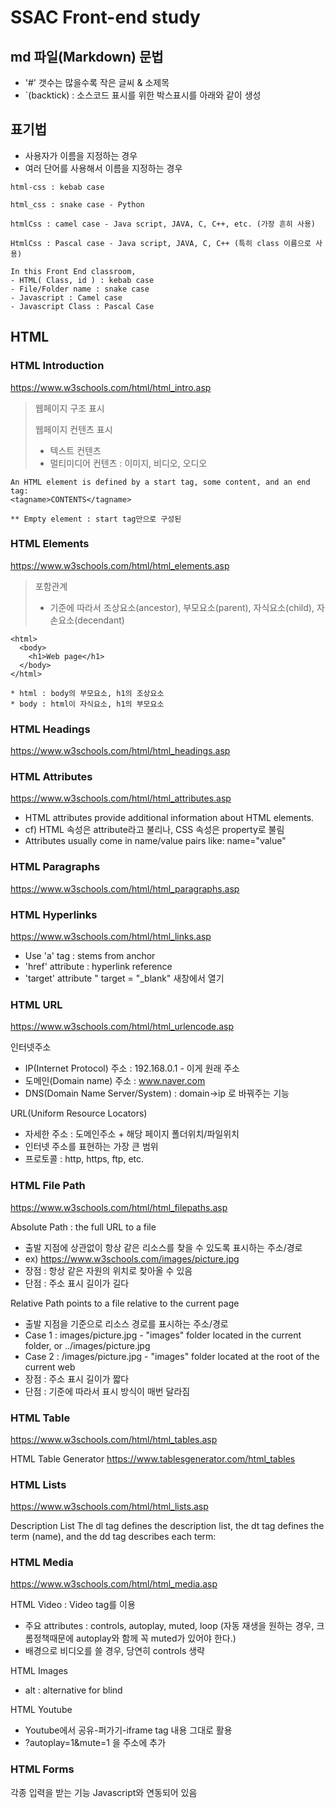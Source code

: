 # SSAC Front-end study

## md 파일(Markdown) 문법
- '#' 갯수는 많을수록 작은 글씨 & 소제목
- `(backtick) : 소스코드 표시를 위한 박스표시를 아래와 같이 생성

## 표기법

- 사용자가 이름을 지정하는 경우
- 여러 단어를 사용해서 이름을 지정하는 경우

```
html-css : kebab case

html_css : snake case - Python

htmlCss : camel case - Java script, JAVA, C, C++, etc. (가장 흔히 사용)

HtmlCss : Pascal case - Java script, JAVA, C, C++ (특히 class 이름으로 사용)
```

```
In this Front End classroom, 
- HTML( Class, id ) : kebab case
- File/Folder name : snake case
- Javascript : Camel case
- Javascript Class : Pascal Case
```

## HTML

### HTML Introduction
https://www.w3schools.com/html/html_intro.asp

> 웹페이지 구조 표시
> 
> 웹페이지 컨텐츠 표시
> - 텍스트 컨텐츠
> - 멀티미디어 컨텐츠 : 이미지, 비디오, 오디오

```
An HTML element is defined by a start tag, some content, and an end tag:
<tagname>CONTENTS</tagname>

** Empty element : start tag만으로 구성된 
```

### HTML Elements
https://www.w3schools.com/html/html_elements.asp

> 포함관계
> - 기준에 따라서 조상요소(ancestor), 부모요소(parent), 자식요소(child), 자손요소(decendant)

```
<html>
  <body>
    <h1>Web page</h1>
  </body>
</html>

* html : body의 부모요소, h1의 조상요소
* body : html이 자식요소, h1의 부모요소
``` 

### HTML Headings
https://www.w3schools.com/html/html_headings.asp


### HTML Attributes
https://www.w3schools.com/html/html_attributes.asp

- HTML attributes provide additional information about HTML elements.
- cf) HTML 속성은 attribute라고 불리나, CSS 속성은 property로 불림
- Attributes usually come in name/value pairs like: name="value"


### HTML Paragraphs
https://www.w3schools.com/html/html_paragraphs.asp


### HTML Hyperlinks
https://www.w3schools.com/html/html_links.asp

- Use 'a' tag : stems from anchor
- 'href' attribute : hyperlink reference
- 'target' attribute " target = "_blank" 새창에서 열기


### HTML URL
https://www.w3schools.com/html/html_urlencode.asp

인터넷주소
- IP(Internet Protocol) 주소 : 192.168.0.1 - 이게 원래 주소
- 도메인(Domain name) 주소 : www.naver.com
- DNS(Domain Name Server/System) : domain->ip 로 바꿔주는 기능

URL(Uniform Resource Locators)
- 자세한 주소 : 도메인주소 + 해당 페이지 폴더위치/파일위치
- 인터넷 주소를 표현하는 가장 큰 범위
- 프로토콜 : http, https, ftp, etc.


### HTML File Path
https://www.w3schools.com/html/html_filepaths.asp

Absolute Path : the full URL to a file
- 출발 지점에 상관없이 항상 같은 리소스를 찾을 수 있도록 표시하는 주소/경로
- ex) https://www.w3schools.com/images/picture.jpg
- 장점 : 항상 같은 자원의 위치로 찾아올 수 있음
- 단점 : 주소 표시 길이가 길다

Relative Path points to a file relative to the current page
- 출발 지점을 기준으로 리소스 경로를 표시하는 주소/경로
- Case 1 : images/picture.jpg - "images" folder located in the current folder, or ../images/picture.jpg
- Case 2 : /images/picture.jpg - "images" folder located at the root of the current web
- 장점 : 주소 표시 길이가 짧다
- 단점 : 기준에 따라서 표시 방식이 매번 달라짐


### HTML Table
https://www.w3schools.com/html/html_tables.asp

HTML Table Generator
https://www.tablesgenerator.com/html_tables


### HTML Lists
https://www.w3schools.com/html/html_lists.asp

Description List 
The dl tag defines the description list, the dt tag defines the term (name), and the dd tag describes each term:


### HTML Media
https://www.w3schools.com/html/html_media.asp

HTML Video : Video tag를 이용
- 주요 attributes : controls, autoplay, muted, loop (자동 재생을 원하는 경우, 크롬정책때문에 autoplay와 함께 꼭 muted가 있어야 한다.)
- 배경으로 비디오를 쓸 경우, 당연히 controls 생략

HTML Images
- alt : alternative for blind 

HTML Youtube
- Youtube에서 공유-퍼가기-iframe tag 내용 그대로 활용
- ?autoplay=1&mute=1 을 주소에 추가


### HTML Forms

각종 입력을 받는 기능
Javascript와 연동되어 있음
